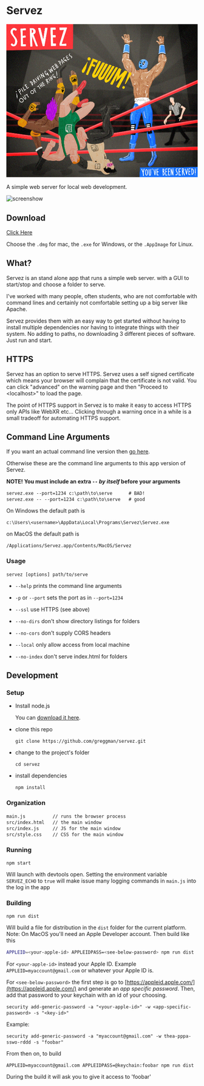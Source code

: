 # Servez

<img src="servez.jpg" width="512px" />

A simple web server for local web development.

![screenshow](servez.gif)

## Download

[Click Here](https://github.com/greggman/servez/releases/latest)

Choose the `.dmg` for mac, the `.exe` for Windows, or the `.AppImage` for Linux.

## What?

Servez is an stand alone app that runs a simple web server.
with a GUI to start/stop and choose a folder to serve.

I've worked with many people, often students, who are not
comfortable with command lines and certainly not comfortable
setting up a big server like Apache.

Servez provides them with an easy way to get started without
having to install multiple dependencies nor having to integrate
things with their system. No adding to paths, no downloading
3 different pieces of software. Just run and start.

## HTTPS

Servez has an option to serve HTTPS. Servez
uses a self signed certificate which means your browser will complain
that the certificate is not valid. You can click "advanced" on the warning
page and then "Proceed to &lt;localhost&gt;" to load the page.

The point of HTTPS support in Servez is to make it easy to access HTTPS only APIs
like WebXR etc... Clicking through a warning once in a while is a small tradeoff for
automating HTTPS support.

## Command Line Arguments

If you want an actual command line version then [go here](https://github.com/greggman/servez-cli).

Otherwise these are the command line arguments to this app version
of Servez.

**NOTE! You must include an extra `--` *by itself* before your arguments**

```
servez.exe --port=1234 c:\path\to\serve      # BAD!
servez.exe -- --port=1234 c:\path\to\serve   # good
```

On Windows the default path is

```
c:\Users\<username>\AppData\Local\Programs\Servez\Servez.exe
```

on MacOS the default path is

```
/Applications/Servez.app/Contents/MacOS/Servez
```

### Usage

```
servez [options] path/to/serve
```

* `--help` prints the command line arguments

* `-p` or `--port` sets the port as in `--port=1234`

* `--ssl` use HTTPS (see above)

* `--no-dirs` don't show directory listings for folders

* `--no-cors` don't supply CORS headers

* `--local` only allow access from local machine

* `--no-index` don't serve index.html for folders

## Development

### Setup

*   Install node.js

    You can [download it here](https://nodejs.org).

*   clone this repo

        git clone https://github.com/greggman/servez.git

*   change to the project's folder

        cd servez

*   install dependencies

        npm install

### Organization

    main.js          // runs the browser process
    src/index.html   // the main window
    src/index.js     // JS for the main window
    src/style.css    // CSS for the main window

### Running

    npm start

Will launch with devtools open. Setting the environment variable `SERVEZ_ECHO`
to `true` will make issue many logging commands in `main.js` into the log
in the app

### Building

    npm run dist

Will build a file for distribution in the `dist` folder for the current platform.
Note: On MacOS you'll need an Apple Developer account. Then build like this

```bash
APPLEID=<your-apple-id> APPLEIDPASS=<see-below-password> npm run dist
```

For `<your-apple-id>` instead your Apple ID. Example `APPLEID=myaccount@gmail.com` or whatever your
Apple ID is.

For `<see-below-password>` the first step is go to [https://appleid.apple.com/](https://appleid.apple.com/)
and generate an *app specific password*. Then, add that password to your keychain with an id of your choosing.

```
security add-generic-password -a "<your-apple-id>" -w <app-specific-password> -s "<key-id>"
```

Example:

```
security add-generic-password -a "myaccount@gmail.com" -w thea-pppa-sswo-rddd -s "foobar"
```

From then on, to build

```
APPLEID=myaccount@gmail.com APPLEIDPASS=@keychain:foobar npm run dist
```

During the build it will ask you to give it access to 'foobar'